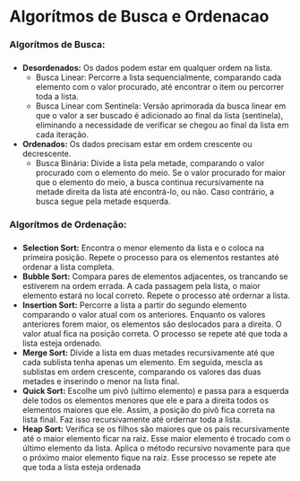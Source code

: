 # Algorítmos de Busca e Ordenacao

### Algorítmos de Busca: <h3>
- **Desordenados:** Os dados podem estar em qualquer ordem na lista.
  * Busca Linear: Percorre a lista sequencialmente, comparando cada elemento com o valor procurado, até encontrar o item ou percorrer toda a lista.
  * Busca Linear com Sentinela: Versão aprimorada da busca linear em que o valor a ser buscado é adicionado ao final da lista (sentinela), eliminando a necessidade de verificar se chegou ao final da lista em cada iteração.
- **Ordenados:** Os dados precisam estar em ordem crescente ou decrescente.
  * Busca Binária: Divide a lista pela metade, comparando o valor procurado com o elemento do meio. Se o valor procurado for maior que o elemento do meio, a busca continua recursivamente na metade direita da lista até encontrá-lo, ou não. Caso contrário, a busca segue pela metade esquerda.

### Algorítmos de Ordenação: <h3>
- **Selection Sort:** Encontra o menor elemento da lista e o coloca na primeira posição. Repete o processo para os elementos restantes até ordenar a lista completa.
- **Bubble Sort:** Compara pares de elementos adjacentes, os trancando se estiverem na ordem errada. A cada passagem pela lista, o maior elemento estará no local correto. Repete o processo até ordernar a lista.
- **Insertion Sort:** Percorre a lista a partir do segundo elemento comparando o valor atual com os anteriores. Enquanto os valores anteriores forem maior, os elementos são deslocados para a direita. O valor atual fica na posição correta. O processo se repete até que toda a lista esteja ordenado.
- **Merge Sort:** Divide a lista em duas metades recursivamente até que cada sublista tenha apenas um elemento. Em seguida, mescla as sublistas em ordem crescente, comparando os valores das duas metades e inserindo o menor na lista final.
- **Quick Sort:** Escolhe um pivô (ultimo elemento) e passa para a esquerda dele todos os elementos menores que ele e para a direita todos os elementos maiores que ele. Assim, a posição do pivô fica correta na lista final. Faz isso recursivamente até ordernar toda a lista.
- **Heap Sort:** Verifica se os filhos são maiores que os pais recursivamente até o maior elemento ficar na raiz. Esse maior elemento é trocado com o último elemento da lista. Aplica o método recursivo novamente para que o próximo maior elemento fique na raiz. Esse processo se repete ate que toda a lista esteja ordenada
